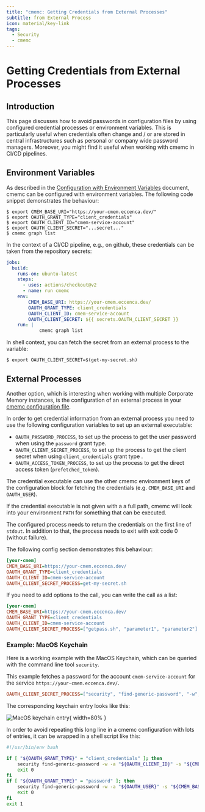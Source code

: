 ```yaml
---
title: "cmemc: Getting Credentials from External Processes"
subtitle: from External Process
icon: material/key-link
tags:
  - Security
  - cmemc
---
```

# Getting Credentials from External Processes

## Introduction

This page discusses how to avoid passwords in configuration files by using configured credential processes or environment variables.
This is particularly useful when credentials often change and / or are stored in central infrastructures such as personal or company wide password managers.
Moreover, you might find it useful when working with cmemc in CI/CD pipelines.

## Environment Variables

As described in the [Configuration with Environment Variables](../environment-based-configuration/index.md) document, cmemc can be configured with environment variables.
The following code snippet demonstrates the behaviour:

``` shell-session
$ export CMEM_BASE_URI="https://your-cmem.eccenca.dev/"
$ export OAUTH_GRANT_TYPE="client_credentials"
$ export OAUTH_CLIENT_ID="cmem-service-account"
$ export OAUTH_CLIENT_SECRET="...secret..."
$ cmemc graph list
```

In the context of a CI/CD pipeline, e.g., on github, these credentials can be taken from the repository secrets:

``` yaml
jobs:
  build:
    runs-on: ubuntu-latest
    steps:
      - uses: actions/checkout@v2
      - name: run cmemc
    env:
        CMEM_BASE_URI: https://your-cmem.eccenca.dev/
        OAUTH_GRANT_TYPE: client_credentials
        OAUTH_CLIENT_ID: cmem-service-account
        OAUTH_CLIENT_SECRET: ${{ secrets.OAUTH_CLIENT_SECRET }}
    run: |
            cmemc graph list
```

In shell context, you can fetch the secret from an external process to the variable:

``` shell-session
$ export OAUTH_CLIENT_SECRET=$(get-my-secret.sh)
```

## External Processes

Another option, which is interesting when working with multiple Corporate Memory instances, is the configuration of an external process in your [cmemc configuration file](../file-based-configuration/index.md).

In order to get credential information from an external process you need to use the following configuration variables to set up an external executable:

- `OAUTH_PASSWORD_PROCESS`, to set up the process to get the user password when using the `password` grant type.
- `OAUTH_CLIENT_SECRET_PROCESS`, to set up the process to get the client secret when using `client_credentials` grant type .
- `OAUTH_ACCESS_TOKEN_PROCESS`, to set up the process to get the direct access token (`prefetched_token`).

The credential executable can use the other cmemc environment keys of the configuration block for fetching the credentials (e.g. `CMEM_BASE_URI` and `OAUTH_USER`).

If the credential executable is not given with a a full path, cmemc will look into your environment `PATH` for something that can be executed.

The configured process needs to return the credentials on the first line of `stdout`. In addition to that, the process needs to exit with exit code 0 (without failure).

The following config section demonstrates this behaviour:

``` ini
[your-cmem]
CMEM_BASE_URI=https://your-cmem.eccenca.dev/
OAUTH_GRANT_TYPE=client_credentials
OAUTH_CLIENT_ID=cmem-service-account
OAUTH_CLIENT_SECRET_PROCESS=get-my-secret.sh
```

If you need to add options to the call, you can write the call as a list:

``` ini
[your-cmem]
CMEM_BASE_URI=https://your-cmem.eccenca.dev/
OAUTH_GRANT_TYPE=client_credentials
OAUTH_CLIENT_ID=cmem-service-account
OAUTH_CLIENT_SECRET_PROCESS=["getpass.sh", "parameter1", "parameter2"]
```

### Example: MacOS Keychain

Here is a working example with the MacOS Keychain, which can be queried with the command line tool `security`.

This example fetches a password for the account `cmem-service-account` for the service `https://your-cmem.eccenca.dev/`.

``` ini
OAUTH_CLIENT_SECRET_PROCESS=["security", "find-generic-password", "-w", "-a", "cmem-service-account", "-s", "https://your-cmem.eccenca.dev/" ]
```

The corresponding keychain entry looks like this:

![MacOS keychain entry](2021-05-12-ExampleMacosKeychainEntry.png "MacOS keychain entry"){ width=80% }

In order to avoid repeating this long line in a cmemc configuration with lots of entries, it can be wrapped in a shell script like this:

``` bash
#!/usr/bin/env bash

if [ "${OAUTH_GRANT_TYPE}" = "client_credentials" ]; then
    security find-generic-password -w -a "${OAUTH_CLIENT_ID}" -s "${CMEM_BASE_URI}" || exit 1
    exit 0
fi
if [ "${OAUTH_GRANT_TYPE}" = "password" ]; then
    security find-generic-password -w -a "${OAUTH_USER}" -s "${CMEM_BASE_URI}" || exit 1
    exit 0
fi
exit 1
```

